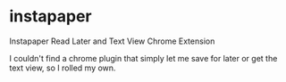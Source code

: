 instapaper
==========

Instapaper Read Later and Text View Chrome Extension

I couldn't find a chrome plugin that simply let me save for later or get the text view, so I rolled my own.

